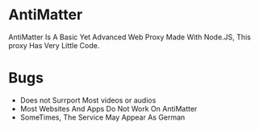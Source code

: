 # AntiMatter

AntiMatter Is A Basic Yet Advanced Web Proxy Made With Node.JS, This proxy Has Very Little Code.

# Bugs

- Does not Surrport Most videos or audios
- Most Websites And Apps Do Not Work On AntiMatter
- SomeTimes, The Service May Appear As German
